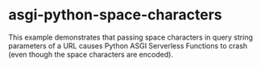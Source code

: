 # asgi-python-space-characters

This example demonstrates that passing space characters in query string parameters of a URL causes Python ASGI Serverless Functions to crash (even though the space characters are encoded).
